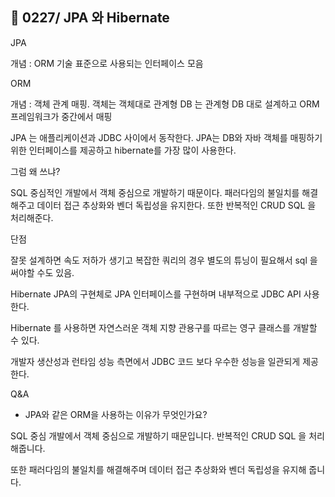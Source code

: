 ## 🙌 0227/ JPA 와 Hibernate

JPA

개념 : ORM 기술 표준으로 사용되는 인터페이스 모음

ORM

개념 : 객체 관계 매핑. 객체는 객체대로 관계형 DB 는 관계형 DB 대로 설계하고 ORM 프레임워크가
중간에서 매핑

JPA 는 애플리케이션과 JDBC 사이에서 동작한다.
JPA는 DB와 자바 객체를 매핑하기 위한 인터페이스를 제공하고 hibernate를 가장 많이 사용한다.

그럼 왜 쓰냐?

SQL 중심적인 개발에서 객체 중심으로 개발하기 때문이다. 패러다임의 불일치를 해결해주고
데이터 접근 추상화와 벤더 독립성을 유지한다. 또한 반복적인 CRUD SQL 을 처리해준다.

단점

잘못 설계하면 속도 저하가 생기고 복잡한 쿼리의 경우 별도의 튜닝이 필요해서 sql 을 써야할 수도 있음.

Hibernate
JPA의 구현체로 JPA 인터페이스를 구현하며 내부적으로 JDBC API 사용한다.

Hibernate 를 사용하면 자연스러운 객체 지향 관용구를 따르는 영구 클래스를 개발할 수 있다.

개발자 생산성과 런타임 성능 측면에서 JDBC 코드 보다 우수한 성능을 일관되게 제공한다.

Q&A

- JPA와 같은 ORM을 사용하는 이유가 무엇인가요?

SQL 중심 개발에서 객체 중심으로 개발하기 때문입니다. 반복적인 CRUD SQL 을 처리해줍니다.

또한 패러다임의 불일치를 해결해주며 데이터 접근 추상화와 벤더 독립성을 유지해 줍니다.
